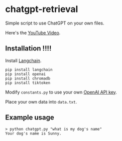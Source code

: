 # chatgpt-retrieval

Simple script to use ChatGPT on your own files.

Here's the [YouTube Video](https://youtu.be/9AXP7tCI9PI).

## Installation !!!! 

Install [Langchain](https://github.com/hwchase17/langchain).
```
pip install langchain
pip install openai
pip install chromadb
pip install tiktoken
```
Modify `constants.py` to use your own [OpenAI API key](https://platform.openai.com/account/api-keys).

Place your own data into `data.txt`.

## Example usage
```
> python chatgpt.py "what is my dog's name"
Your dog's name is Sunny.
```
